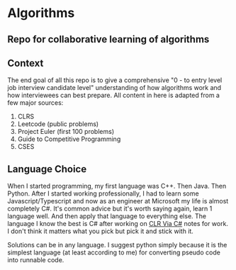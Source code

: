 # Algorithms

## Repo for collaborative learning of algorithms

## Context

The end goal of all this repo is to give a comprehensive "0 - to entry level job interview candidate level" understanding of how algorithms work and how interviewees can best prepare. All content in here is adapted from a few major sources:

1. CLRS
2. Leetcode (public problems)
3. Project Euler (first 100 problems)
4. Guide to Competitive Programming
5. CSES

## Language Choice

When I started programming, my first language was C++. Then Java. Then Python. After I started working professionally, I had to learn some Javascript/Typescript and now as an engineer at Microsoft my life is almost completely C#. It's common advice but it's worth saying again, learn 1 language well. And then apply that language to everything else. The language I know the best is C# after working on [CLR Via C#](https://github.com/microsoft/Flash_University/tree/main/CLR_via_CSharp) notes for work. I don't think it matters what you pick but pick it and stick with it. 

Solutions can be in any language. I suggest python simply because it is the simplest language (at least according to me) for converting pseudo code into runnable code. 
